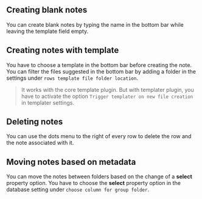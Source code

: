 ## Creating blank notes
You can create blank notes by typing the name in the bottom bar while leaving the template field empty.
## Creating notes with template
You have to choose a template in the bottom bar before creating the note. You can filter the files suggested in the bottom bar by adding a folder in the settings under `rows template file folder location`.
> It works with the core template plugin. But with templater plugin, you have to activate the option `Trigger templater on new file creation` in templater settings.
## Deleting notes 
You can use the dots menu to the right of every row to delete the row and the note associated with it.
## Moving notes based on metadata
You can move the notes between folders based on the change of a **select** property option. You have to choose the **select** property option in the database setting under `choose column for group folder`.
